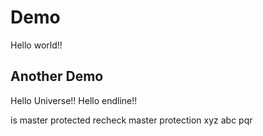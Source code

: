 # Demo

Hello world!!

## Another Demo

Hello Universe!!
Hello endline!!

is master protected
recheck master protection
xyz
abc
pqr

